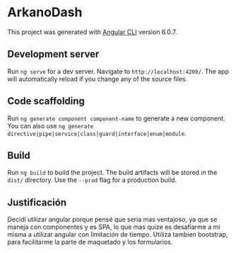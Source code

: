 # ArkanoDash

This project was generated with [Angular CLI](https://github.com/angular/angular-cli) version 6.0.7.

## Development server

Run `ng serve` for a dev server. Navigate to `http://localhost:4200/`. The app will automatically reload if you change any of the source files.

## Code scaffolding

Run `ng generate component component-name` to generate a new component. You can also use `ng generate directive|pipe|service|class|guard|interface|enum|module`.

## Build

Run `ng build` to build the project. The build artifacts will be stored in the `dist/` directory. Use the `--prod` flag for a production build.

## Justificación

Decidí utilizar angular porque pensé que seria mas ventajoso, ya que se maneja con componentes y es SPA, lo que mas quize es desafiarme a mi misma a utilizar angular con limitación de tiempo.
Utiliza tambien bootstrap, para facilitarme la parte de maquetado y los formularios.

